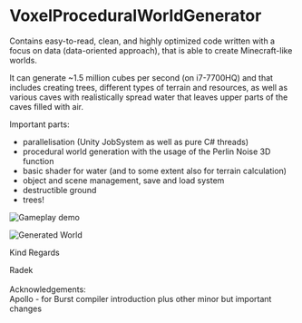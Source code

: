 # VoxelProceduralWorldGenerator
Contains easy-to-read, clean, and highly optimized code written with a focus on data (data-oriented approach), that is able to create Minecraft-like worlds.

It can generate ~1.5 million cubes per second (on i7-7700HQ) and that includes creating trees, different types of terrain and resources, as well as various caves with realistically spread water that leaves upper parts of the caves filled with air.

Important parts:
- parallelisation (Unity JobSystem as well as pure C# threads)
- procedural world generation with the usage of the Perlin Noise 3D function
- basic shader for water (and to some extent also for terrain calculation)
- object and scene management, save and load system
- destructible ground
- trees!

![Gameplay demo](demo/demo.gif)

![Generated World](https://i.imgur.com/R1HfNmB.jpg)

Kind Regards

Radek
<br/>
<br/>
Acknowledgements:<br/>
Apollo - for Burst compiler introduction plus other minor but important changes
